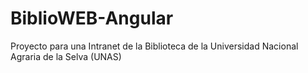 # BiblioWEB-Angular
Proyecto para una Intranet de la Biblioteca de la Universidad Nacional Agraria de la Selva (UNAS)
